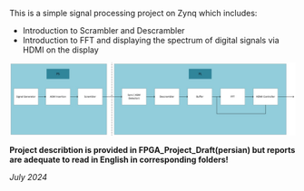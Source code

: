 This is a simple signal processing project on Zynq which includes:
  - Introduction to Scrambler and Descrambler
  - Introduction to FFT and displaying the spectrum of digital signals via HDMI on the display
<p align="center">
    <img src="flow.jpg" alt="Descriptive Alt Text" class="responsive-image">
</p>

**Project describtion is provided in FPGA_Project_Draft(persian) but reports are adequate to read in English in corresponding folders!**
     
*July 2024* 
